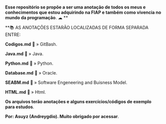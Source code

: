 **Esse repositório se propõe a ser uma anotação de todos os meus e conhecimentos que estou adquirindo na FIAP e também como vivencia no mundo da programação**. ☁  **

**📚 AS ANOTAÇÕES ESTARÃO LOCALIZADAS DE FORMA SEPARADA ENTRE: 


**Codigos.md** 📁 » GitBash.

**Java.md** 📁 » Java.

**Python.md** 📁 » Python.

**Database.md** 📁 » Oracle.

**SEABM.md** 📁 » Software Engeneering and Buisness Model.

**HTML.md** 📁 » Html.


**Os arquivos terão anotações e alguns exercícios/códigos de exemplo para estudos**.

**Por: Asuyz (Andreygdio). Muito obrigado por acessar**.
